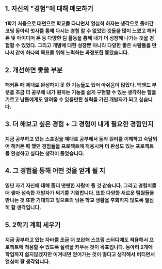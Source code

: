## 1. 자신의 "경험"에 대해 메모하기

### 1학기 처음으로 대면으로 학교를 다니면서 열심히 하자는 생각으로 들어간 코딩 동아리 멋사를 통해 다시는 경험 할 수 없었던 것들을 많이 느꼈고 해커톤 및 아이디어 톤 등 다양한 팀 활동을 통해 내가 더 성장해 나가는 것을 경험할 수 있었다. 그리고 개발에 대한 성장뿐 아니라 다양한 좋은 사람들을 만나서 같이 하나의 목표를 위해 노력하는 과정또한 좋았습니다.

## 2. 개선하면 좋을 부분

### 해커톤 때 제대로 완성하지 못 한 기능들도 있어 아쉬움이 많았다. 백엔드 부분을 조금 더 공부해 내가 원하는 기능을 쉽게 구현할 수 있는 생각하는 힘을 기르고 남들에게도 알려줄 수 있을만한 실력을 가진 개발자가 되고 싶습니다.

## 3. 더 해보고 싶은 경험 + 그 경험이 내게 필요한 경험인지

### 지금 공부하고 있는 스프링을 제대로 공부해서 동작 원리를 이해하고 숙달되어 해커톤 때 했던 경험들을 프로젝트에 적용시켜 더 완성도 있는 프로젝트를 완성하고 싶다는 생각이 들었습니다.

## 4. 그 경험을 통해 어떤 것을 얻게 될 지

### 일단 자기 자신에 대해 좀더 떳떳한 사람이 될 것 같습니다. 그리고 경험치를 더 쌓아 성숙한 개발자가 되기를 기원합니다. 또한 다양한 새로운 팀원들을 만나는 것 또한 기대되고 앞으로의 남은 학교 생활을 후회하지 않도록 열심히 할 생각입니다.

## 5. 2학기 계획 세우기

### 지금 공부하고 있는 자바를 조금 더 보완해 스프링 스터디에도 적용해서 프로젝트에 적용할 수 있도록 실력을 키우는 것이 목표입니다. 동아리 2개에 학업까지 쉽지않겠지만 이겨내면 얻어가는 것이 많다고 생각해서 버티면서 열심히 할 생각입니다.
